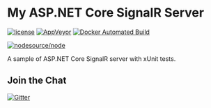 # My ASP.NET Core SignalR Server

[![license](https://img.shields.io/github/license/ebaskoro/my-aspnetcore-signalr.svg?style=plastic)]()
[![AppVeyor](https://img.shields.io/appveyor/ci/ebaskoro/my-aspnetcore-signalr.svg?style=plastic)](https://ci.appveyor.com/project/ebaskoro/my-aspnetcore-signalr)
[![Docker Automated Build](https://img.shields.io/docker/automated/ebaskoro/my-aspnetcore-signalr.svg?style=plastic)]()

[![nodesource/node](http://dockeri.co/image/ebaskoro/my-aspnetcore-signalr)](https://hub.docker.com/r/ebaskoro/my-aspnetcore-signalr/)

A sample of ASP.NET Core SignalR server with xUnit tests.

## Join the Chat

[![Gitter](https://img.shields.io/gitter/room/ebaskoro/my-aspnetcore-signalr.svg?style=plastic)](https://gitter.im/ebaskoro/my-aspnetcore-signalr)
